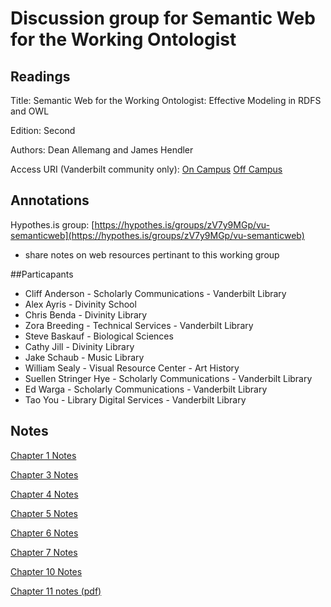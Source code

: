 # Discussion group for Semantic Web for the Working Ontologist

## Readings
Title: Semantic Web for the Working Ontologist: Effective Modeling in RDFS and OWL

Edition: Second

Authors: Dean Allemang and James Hendler

Access URI (Vanderbilt community only): [On Campus](http://www.sciencedirect.com/science/book/9780123859655) [Off Campus](http://www.sciencedirect.com.proxy.library.vanderbilt.edu/science/book/9780123859655)

## Annotations
Hypothes.is group: [https://hypothes.is/groups/zV7y9MGp/vu-semanticweb](https://hypothes.is/groups/zV7y9MGp/vu-semanticweb)
 - share notes on web resources pertinant to this working group

##Particapants
  * Cliff Anderson - Scholarly Communications - Vanderbilt Library
  * Alex Ayris - Divinity School
  * Chris Benda - Divinity Library
  * Zora Breeding - Technical Services - Vanderbilt Library
  * Steve Baskauf - Biological Sciences
  * Cathy Jill - Divinity Library
  * Jake Schaub - Music Library
  * William Sealy - Visual Resource Center - Art History
  * Suellen Stringer Hye - Scholarly Communications - Vanderbilt Library
  * Ed Warga - Scholarly Communications - Vanderbilt Library
  * Tao You - Library Digital Services - Vanderbilt Library

## Notes
[Chapter 1 Notes](sw4wo-ch1.md)

[Chapter 3 Notes](sw4wo-ch3.md)

[Chapter 4 Notes](sw4wo-ch4.md)

[Chapter 5 Notes](sw4wo-ch5.md)

[Chapter 6 Notes](sw4wo-ch6.md)

[Chapter 7 Notes](sw4wo-ch7.md)

[Chapter 10 Notes](sw4wo-ch10.md)

[Chapter 11 notes (pdf)](OWLchapter11.pdf)
